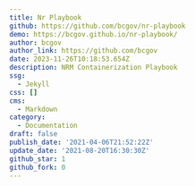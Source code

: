 ```yaml
---
title: Nr Playbook
github: https://github.com/bcgov/nr-playbook
demo: https://bcgov.github.io/nr-playbook/
author: bcgov
author_link: https://github.com/bcgov
date: 2023-11-26T10:18:53.654Z
description: NRM Containerization Playbook
ssg:
  - Jekyll
css: []
cms:
  - Markdown
category:
  - Documentation
draft: false
publish_date: '2021-04-06T21:52:22Z'
update_date: '2021-08-20T16:30:30Z'
github_star: 1
github_fork: 0
---
```

